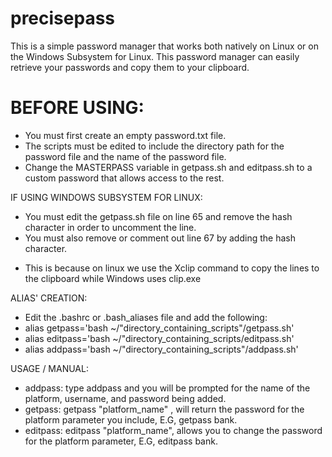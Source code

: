 # precisepass

  This is a simple password manager that works both natively on Linux or on the Windows Subsystem for Linux.
  This password manager can easily retrieve your passwords and copy them to your clipboard.
  
# BEFORE USING: 
- You must first create an empty password.txt file.
- The scripts must be edited to include the directory path for the password file and the name of the password file.
- Change the MASTERPASS variable in getpass.sh and editpass.sh to a custom password that allows access to the rest.

IF USING WINDOWS SUBSYSTEM FOR LINUX: 
- You must edit the getpass.sh file on line 65 and remove the hash character in order to uncomment the line. 
- You must also remove or comment out line 67 by adding the hash character. 
* This is because on linux we use the Xclip command to copy the lines to the clipboard while Windows uses clip.exe

ALIAS' CREATION:
- Edit the .bashrc or .bash_aliases file and add the following:
- alias getpass='bash ~/"directory_containing_scripts"/getpass.sh'
- alias editpass='bash ~/"directory_containing_scripts/editpass.sh'
- alias addpass='bash ~/"directory_containing_scripts"/addpass.sh'

USAGE / MANUAL:
- addpass: type addpass and you will be prompted for the name of the platform, username, and password being added.
- getpass: getpass "platform_name" , will return the password for the platform parameter you include, E.G, getpass bank.
- editpass: editpass "platform_name", allows you to change the password for the platform parameter, E.G, editpass bank.
